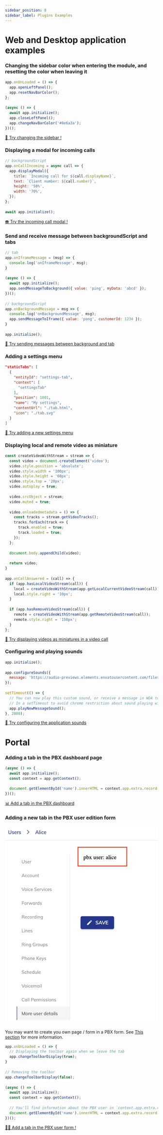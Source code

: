 ```yaml
---
sidebar_position: 8
sidebar_label: Plugins Examples
---
```


# Web and Desktop application examples

### Changing the sidebar color when entering the module, and resetting the color when leaving it

```js
app.onUnLoaded = () => {
  app.openLeftPanel();
  app.resetNavBarColor();
};

(async () => {
  await app.initialize();
  app.closeLeftPanel();
  app.changeNavBarColor('#8e6a3a');
})();

```

<a class="try-it button button--secondary button--lg" href="https://app.wazo.io/?manifestUrl=https://wazo-communication.github.io/euc-plugins-js-sdk/examples/wda/sidebar-color/manifest.json" target="_blank">
    🎨 Try changing the sidebar !
</a>

### Displaying a modal for incoming calls

```js
// backgroundScript
app.onCallIncoming = async call => {
  app.displayModal({
    title: `Incoming call for ${call.displayName}`,
    text: `Client number: ${call.number}`,
    height: '50%',
    width: '70%',
  });
};

await app.initialize();
```

<a class="try-it button button--secondary button--lg" href="https://app.wazo.io/?manifestUrl=https://wazo-communication.github.io/euc-plugins-js-sdk/examples/wda/incoming-call-modal/manifest.json" target="_blank">
    ☎️ Try the incoming call modal !
</a>

### Send and receive message between backgroundScript and tabs

```js
// tab
app.onIframeMessage = (msg) => {
  console.log('onIframeMessage', msg);
}

(async () => {
  await app.initialize();
  app.sendMessageToBackground({ value: 'ping', myData: 'abcd' });
})();

// backgroundScript
app.onBackgroundMessage = msg => {
  console.log('onBackgroundMessage', msg);
  app.sendMessageToIframe({ value: 'pong', customerId: 1234 });
}

app.initialize();
```

<a class="try-it button button--secondary button--lg" href="https://app.wazo.io/?manifestUrl=https://wazo-communication.github.io/euc-plugins-js-sdk/examples/wda/incoming-call-modal/manifest.json" target="_blank">
    📣 Try sending messages between background and tab
</a>

### Adding a settings menu

```json
"staticTabs": [
  {
    "entityId": "settings-tab",
    "context": [
      "settingsTab"
    ],
    "position": 1001,
    "name": "My settings",
    "contentUrl": "./tab.html",
    "icon": "./tab.svg"
  }
]
```

<a class="try-it button button--secondary button--lg" href="https://app.wazo.io/?manifestUrl=https://wazo-communication.github.io/euc-plugins-js-sdk/examples/wda/settings-menu/manifest.json" target="_blank">
    📣 Try adding a new settings menu
</a>

### Displaying local and remote video as miniature

```js
const createVideoWithStream = stream => {
  const video = document.createElement('video');
  video.style.position = 'absolute';
  video.style.width = '100px';
  video.style.height = '60px';
  video.style.top = '20px';
  video.autoplay = true;

  video.srcObject = stream;
  video.muted = true;

  video.onloadedmetadata = () => {
    const tracks = stream.getVideoTracks();
    tracks.forEach(track => {
      track.enabled = true;
      track.loaded = true;
    });
  };

  document.body.appendChild(video);

  return video;
}

app.onCallAnswered = (call) => {
  if (app.hasLocalVideoStream(call)) {
    local = createVideoWithStream(app.getLocalCurrentVideoStream(call));
    local.style.right = '10px';
  }

  if (app.hasRemoveVideoStream(call)) {
    remote = createVideoWithStream(app.getRemoteVideoStream(call));
    remote.style.right = '150px';
  }
};
```

<a class="try-it button button--secondary button--lg" href="https://app.wazo.io/?manifestUrl=https://wazo-communication.github.io/euc-plugins-js-sdk/examples/wda/video-pip/manifest.json" target="_blank">
    🎥 Try displaying videos as miniatures in a video call
</a>

### Configuring and playing sounds

```js
app.initialize();

app.configureSounds({
  message: 'https://audio-previews.elements.envatousercontent.com/files/156322809/preview.mp3'
});

setTimeout(() => {
  // You can now play this custom sound, or receive a message in WDA to hear this sound.
  // In a setTimeout to avoid chrome restriction about sound playing without user interaction: https://developer.chrome.com/blog/autoplay
  app.playNewMessageSound();
}, 2000);
```

<a class="try-it button button--secondary button--lg" href="https://app.wazo.io/?manifestUrl=https://wazo-communication.github.io/euc-plugins-js-sdk/examples/wda/configure-sounds/manifest.json" target="_blank">
    🎺 Try configuring the application sounds
</a>

# Portal

### Adding a tab in the PBX dashboard page

```js
(async () => {
  await app.initialize();
  const context = app.getContext();
  
  document.getElementById('name').innerHTML = context.app.extra.record.auth.username;
})();
```

<a class="try-it button button--secondary button--lg" href="https://portal.wazo.io/?manifestUrl=https://wazo-communication.github.io/euc-plugins-js-sdk/examples/portal/pbx-dashboard-tab/manifest.json" target="_blank">
    📊 Add a tab in the PBX dashboard
</a>

### Adding a new tab in the PBX user edition form

![New pbx user tab (small)](/img/portal-custom-pbx-user-tab.png)

You may want to create you own page / form in a PBX form.
See [This section](./portal#adding-tabs-in-a-form) for more information.

```js
app.onUnLoaded = () => {
  // Displaying the toolbar again when we leave the tab
  app.changeToolbarDisplay(true);
}

// Removing the toolbar
app.changeToolbarDisplay(false);

(async () => {
  await app.initialize();
  const context = app.getContext();

  // You'll find information about the PBX user in `context.app.extra.record`;
  document.getElementById('name').innerHTML = context.app.extra.record.auth.username;
})();
```

<a class="try-it button button--secondary button--lg" href="https://portal.wazo.io/?manifestUrl=https://wazo-communication.github.io/euc-plugins-js-sdk/examples/portal/pbx-user-form-tab/manifest.json" target="_blank">
    👨‍🦰 Add a tab in the PBX user form !
</a>
